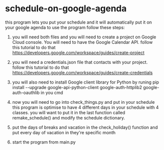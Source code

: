 # schedule-on-google-agenda
this program lets you put your schedule and it will automatically put it on your google agenda
to use the program follow these steps:

1.  you will need both files and you will need to create a project on Google Cloud console. You will need to have the Google Calendar API.
    follow this tutorial to do that https://developers.google.com/workspace/guides/create-project

2.  you will need a credentials.json file that contacts with your project.
    follow this tutorial to do that https://developers.google.com/workspace/guides/create-credentials

3.  you will also need to install Google client library for Python
        by runing   pip install --upgrade google-api-python-client google-auth-httplib2 google-auth-oauthlib        in you cmd

3.  now you will need to go into check_things.py and put in your schedule this program is optimise to have 4 different days in your schedule with 4 classes.
    you will want to put it in the last function called remake_schedule() and modify the schedule dictionary.

4.  put the days of breaks and vacation in the check_holiday() function and put every day of vacation in they're specific month 

5.  start the program from main.py
